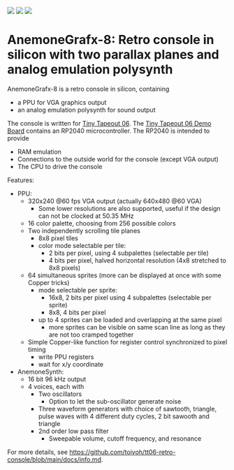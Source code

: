 ![](../../workflows/gds/badge.svg) ![](../../workflows/docs/badge.svg) ![](../../workflows/test/badge.svg)

AnemoneGrafx-8: Retro console in silicon with two parallax planes and analog emulation polysynth
================================================================================================
AnemoneGrafx-8 is a retro console in silicon, containing
- a PPU for VGA graphics output
- an analog emulation polysynth for sound output

The console is written for [Tiny Tapeout 06](https://tinytapeout.com).
The [Tiny Tapeout 06 Demo Board](https://tinytapeout.com/specs/pcb/) contains an RP2040 microcontroller. The RP2040 is intended to provide
- RAM emulation
- Connections to the outside world for the console (except VGA output)
- The CPU to drive the console

Features:
- PPU:
  - 320x240 @60 fps VGA output (actually 640x480 @60 VGA)
    - Some lower resolutions are also supported, useful if the design can not be clocked at 50.35 MHz
  - 16 color palette, choosing from 256 possible colors
  - Two independently scrolling tile planes
    - 8x8 pixel tiles
    - color mode selectable per tile:
      - 2 bits per pixel, using 4 subpalettes (selectable per tile)
      - 4 bits per pixel, halved horizontal resolution (4x8 stretched to 8x8 pixels)
  - 64 simultaneous sprites (more can be displayed at once with some Copper tricks)
    - mode selectable per sprite:
      - 16x8, 2 bits per pixel using 4 subpalettes (selectable per sprite)
      - 8x8, 4 bits per pixel
    - up to 4 sprites can be loaded and overlapping at the same pixel
      - more sprites can be visible on same scan line as long as they are not too cramped together
  - Simple Copper-like function for register control synchronized to pixel timing
    - write PPU registers
    - wait for x/y coordinate
- AnemoneSynth:
  - 16 bit 96 kHz output
  - 4 voices, each with
    - Two oscillators
      - Option to let the sub-oscillator generate noise
    - Three waveform generators with choice of sawtooth, triangle, pulse waves with 4 different duty cycles, 2 bit sawooth and triangle
    - 2nd order low pass filter
      - Sweepable volume, cutoff frequency, and resonance

For more details, see https://github.com/toivoh/tt06-retro-console/blob/main/docs/info.md.
